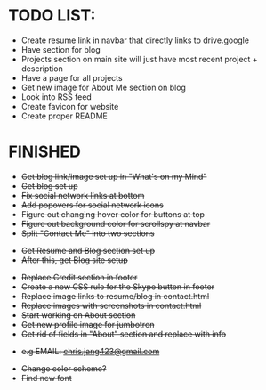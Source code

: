 # TODO LIST:
+ Create resume link in navbar that directly links to drive.google
+ Have section for blog
+ Projects section on main site will just have most recent project + description
+ Have a page for all projects
+ Get new image for About Me section on blog
+ Look into RSS feed
+ Create favicon for website
+ Create proper README

# FINISHED
+ ~~Get blog link/image set up in "What's on my Mind"~~
+ ~~Get blog set up~~
+ ~~Fix social network links at bottom~~
+ ~~Add popovers for social network icons~~
+ ~~Figure out changing hover color for buttons at top~~
+ ~~Figure out background color for scrollspy at navbar~~
+ ~~Split "Contact Me" into two sections~~
 - ~~Get Resume and Blog section set up~~
 - ~~After this, get Blog site setup~~
+ ~~Replace Credit section in footer~~
+ ~~Create a new CSS rule for the Skype button in footer~~
+ ~~Replace image links to resume/blog in contact.html~~
+ ~~Replace images with screenshots in contact.html~~
+ ~~Start working on About section~~
+ ~~Get new profile image for jumbotron~~
+ ~~Get rid of fields in "About" section and replace with info~~
 - ~~e.g EMAIL: chris.jang423@gmail.com~~
+ ~~Change color scheme?~~
+ ~~Find new font~~
